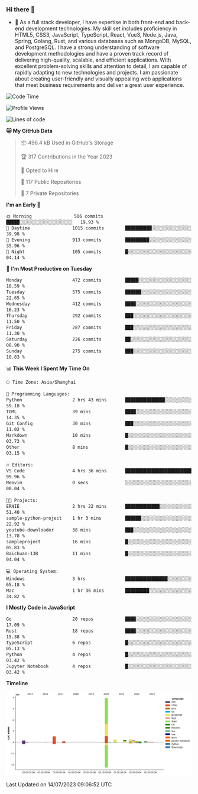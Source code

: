 ### Hi there 👋

- 🌱 As a full stack developer, I have expertise in both front-end and back-end development technologies. My skill set includes proficiency in HTML5, CSS3, JavaScript, TypeScript, React, Vue3, Node.js, Java, Spring, Golang, Rust, and various databases such as MongoDB, MySQL, and PostgreSQL. I have a strong understanding of software development methodologies and have a proven track record of delivering high-quality, scalable, and efficient applications. With excellent problem-solving skills and attention to detail, I am capable of rapidly adapting to new technologies and projects. I am passionate about creating user-friendly and visually appealing web applications that meet business requirements and deliver a great user experience.

<!--START_SECTION:waka-->
![Code Time](http://img.shields.io/badge/Code%20Time-1%2C063%20hrs%2047%20mins-blue)

![Profile Views](http://img.shields.io/badge/Profile%20Views-1-blue)

![Lines of code](https://img.shields.io/badge/From%20Hello%20World%20I%27ve%20Written-6.0%20million%20lines%20of%20code-blue)

**🐱 My GitHub Data** 

> 📦 496.4 kB Used in GitHub's Storage 
 > 
> 🏆 317 Contributions in the Year 2023
 > 
> 💼 Opted to Hire
 > 
> 📜 117 Public Repositories 
 > 
> 🔑 7 Private Repositories 
 > 
**I'm an Early 🐤** 

```text
🌞 Morning                506 commits         █████░░░░░░░░░░░░░░░░░░░░   19.93 % 
🌆 Daytime                1015 commits        ██████████░░░░░░░░░░░░░░░   39.98 % 
🌃 Evening                913 commits         █████████░░░░░░░░░░░░░░░░   35.96 % 
🌙 Night                  105 commits         █░░░░░░░░░░░░░░░░░░░░░░░░   04.14 % 
```
📅 **I'm Most Productive on Tuesday** 

```text
Monday                   472 commits         █████░░░░░░░░░░░░░░░░░░░░   18.59 % 
Tuesday                  575 commits         ██████░░░░░░░░░░░░░░░░░░░   22.65 % 
Wednesday                412 commits         ████░░░░░░░░░░░░░░░░░░░░░   16.23 % 
Thursday                 292 commits         ███░░░░░░░░░░░░░░░░░░░░░░   11.50 % 
Friday                   287 commits         ███░░░░░░░░░░░░░░░░░░░░░░   11.30 % 
Saturday                 226 commits         ██░░░░░░░░░░░░░░░░░░░░░░░   08.90 % 
Sunday                   275 commits         ███░░░░░░░░░░░░░░░░░░░░░░   10.83 % 
```


📊 **This Week I Spent My Time On** 

```text
🕑︎ Time Zone: Asia/Shanghai

💬 Programming Languages: 
Python                   2 hrs 43 mins       ███████████████░░░░░░░░░░   59.18 % 
TOML                     39 mins             ████░░░░░░░░░░░░░░░░░░░░░   14.35 % 
Git Config               30 mins             ███░░░░░░░░░░░░░░░░░░░░░░   11.02 % 
Markdown                 10 mins             █░░░░░░░░░░░░░░░░░░░░░░░░   03.73 % 
Other                    8 mins              █░░░░░░░░░░░░░░░░░░░░░░░░   03.15 % 

🔥 Editors: 
VS Code                  4 hrs 36 mins       █████████████████████████   99.96 % 
Neovim                   0 secs              ░░░░░░░░░░░░░░░░░░░░░░░░░   00.04 % 

🐱‍💻 Projects: 
ERNIE                    2 hrs 22 mins       █████████████░░░░░░░░░░░░   51.40 % 
sample-python-project    1 hr 3 mins         ██████░░░░░░░░░░░░░░░░░░░   22.92 % 
youtube-downloader       38 mins             ███░░░░░░░░░░░░░░░░░░░░░░   13.78 % 
sampleproject            16 mins             █░░░░░░░░░░░░░░░░░░░░░░░░   05.83 % 
Baichuan-13B             11 mins             █░░░░░░░░░░░░░░░░░░░░░░░░   04.04 % 

💻 Operating System: 
Windows                  3 hrs               ████████████████░░░░░░░░░   65.18 % 
Mac                      1 hr 36 mins        █████████░░░░░░░░░░░░░░░░   34.82 % 
```

**I Mostly Code in JavaScript** 

```text
Go                       20 repos            ████░░░░░░░░░░░░░░░░░░░░░   17.09 % 
Rust                     18 repos            ████░░░░░░░░░░░░░░░░░░░░░   15.38 % 
TypeScript               6 repos             █░░░░░░░░░░░░░░░░░░░░░░░░   05.13 % 
Python                   4 repos             █░░░░░░░░░░░░░░░░░░░░░░░░   03.42 % 
Jupyter Notebook         4 repos             █░░░░░░░░░░░░░░░░░░░░░░░░   03.42 % 
```



**Timeline**

![Lines of Code chart](https://raw.githubusercontent.com/elton/elton/main/assets/bar_graph.png)


 Last Updated on 14/07/2023 09:06:52 UTC
<!--END_SECTION:waka-->

<!--
**elton/elton** is a ✨ _special_ ✨ repository because its `README.md` (this file) appears on your GitHub profile.

Here are some ideas to get you started:

- 🔭 I’m currently working on ...
- 🌱 I’m currently learning ...
- 👯 I’m looking to collaborate on ...
- 🤔 I’m looking for help with ...
- 💬 Ask me about ...
- 📫 How to reach me: ...
- 😄 Pronouns: ...
- ⚡ Fun fact: ...
-->
